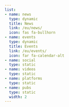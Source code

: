 ```yaml
---
list:
- name: news
  type: dynamic
  title: News
  link: /eu/news/
  icon: fas fa-bullhorn
- name: events
  type: dynamic
  title: Events
  link: /eu/events/
  icon: far fa-calendar-alt
- name: social
  type: static
- name: videos
  type: static
- name: platforms
  type: static
- name: pubs
  type: static
  width: 2
---
```

